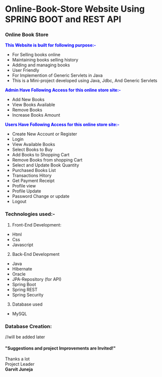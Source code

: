 # Online-Book-Store Website Using SPRING BOOT and REST API 
### Online Book Store
<span style="color:blue">**This Website is built for following purpose:-**</span>
- For Selling books online
- Maintaining books selling history
- Adding and managing books
- User Friendly
- For Implemention of Generic Servlets in Java
- This is a Mini-project developed using Java, Jdbc, And Generic Servlets

<span style="color:blue">**Admin Have Following Access for this online store site:-**</span>
- Add New Books
- View Books Available
- Remove Books
- Increase Books Amount

<span style="color:blue">**Users Have Following Access for this online store site:-**</span>
- Create New Account or Register
- Login
- View Available Books
- Select Books to Buy
- Add Books to Shopping Cart
- Remove Books from shopping Cart
- Select and Update Book Quantity
- Purchased Books List
- Transactions Hitory
- Get Payment Receipt
- Profile view
- Profile Update
- Password Change or update
- Logout

### Technologies used:-
1. Front-End Development:
- Html
- Css
- Javascript

2. Back-End Development
- Java
- Hibernate
- Oracle
- JPA-Repository (for API)
- Spring Boot
- Spring REST
- Spring Security

3. Database used
- MySQL

### Database Creation:

//will be added later


#### "Suggestions and project Improvements are Invited!"

<bold>Thanks a lot</bold><br/>
                                                                                                        Project Leader<br/>
                                                                                                         <b>Garvit Juneja</b>
